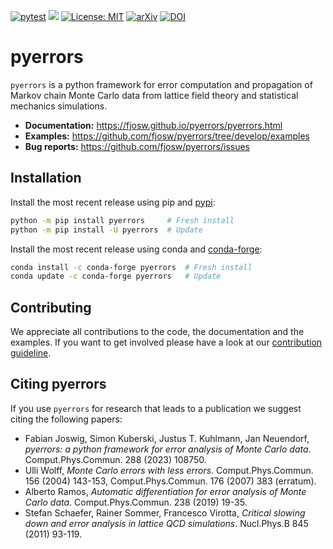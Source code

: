 [![pytest](https://github.com/fjosw/pyerrors/actions/workflows/pytest.yml/badge.svg)](https://github.com/fjosw/pyerrors/actions/workflows/pytest.yml) [![](https://img.shields.io/badge/python-3.8+-blue.svg)](https://www.python.org/downloads/) [![License: MIT](https://img.shields.io/badge/License-MIT-yellow.svg)](https://opensource.org/licenses/MIT) [![arXiv](https://img.shields.io/badge/arXiv-2209.14371-b31b1b.svg)](https://arxiv.org/abs/2209.14371) [![DOI](https://img.shields.io/badge/DOI-10.1016%2Fj.cpc.2023.108750-blue)](https://doi.org/10.1016/j.cpc.2023.108750)
# pyerrors
`pyerrors` is a python framework for error computation and propagation of Markov chain Monte Carlo data from lattice field theory and statistical mechanics simulations.

- **Documentation:** https://fjosw.github.io/pyerrors/pyerrors.html
- **Examples:** https://github.com/fjosw/pyerrors/tree/develop/examples
- **Bug reports:** https://github.com/fjosw/pyerrors/issues

## Installation
Install the most recent release using pip and [pypi](https://pypi.org/project/pyerrors/):
```bash
python -m pip install pyerrors     # Fresh install
python -m pip install -U pyerrors  # Update
```
Install the most recent release using conda and [conda-forge](https://anaconda.org/conda-forge/pyerrors):
```bash
conda install -c conda-forge pyerrors  # Fresh install
conda update -c conda-forge pyerrors   # Update
```

## Contributing
We appreciate all contributions to the code, the documentation and the examples. If you want to get involved please have a look at our [contribution guideline](https://github.com/fjosw/pyerrors/blob/develop/CONTRIBUTING.md).

## Citing pyerrors
If you use `pyerrors` for research that leads to a publication we suggest citing the following papers:
- Fabian Joswig, Simon Kuberski, Justus T. Kuhlmann, Jan Neuendorf, *pyerrors: a python framework for error analysis of Monte Carlo data*. Comput.Phys.Commun. 288 (2023) 108750.
- Ulli Wolff, *Monte Carlo errors with less errors*. Comput.Phys.Commun. 156 (2004) 143-153, Comput.Phys.Commun. 176 (2007) 383 (erratum).
- Alberto Ramos, *Automatic differentiation for error analysis of Monte Carlo data*. Comput.Phys.Commun. 238 (2019) 19-35.
- Stefan Schaefer, Rainer Sommer, Francesco Virotta, *Critical slowing down and error analysis in lattice QCD simulations*. Nucl.Phys.B 845 (2011) 93-119.
